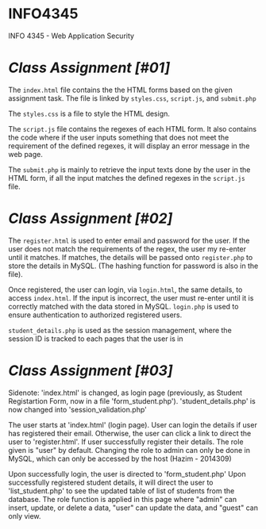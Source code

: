 # INFO4345
INFO 4345 - Web Application Security

# *Class Assignment [#01]*

The `index.html` file contains the the HTML forms based on the given assignment task. The file is linked by `styles.css`, `script.js`, and `submit.php`

The `styles.css` is a file to style the HTML design.

The `script.js` file contains the regexes of each HTML form. It also contains the code where if the user inputs something that does not meet the requirement of the defined regexes, it will display an error message in the web page.

The `submit.php` is mainly to retrieve the input texts done by the user in the HTML form, if all the input matches the defined regexes in the `script.js` file.

# *Class Assignment [#02]*

The `register.html` is used to enter email and password for the user. If the user does not match the requirements of the regex, the user my re-enter until it matches. If matches, the details will be passed onto `register.php` to store the details in MySQL. (The hashing function for password is also in the file).

Once registered, the user can login, via `login.html`, the same details, to access `index.html`. If the input is incorrect, the user must re-enter until it is correctly matched with the data stored in MySQL. `login.php` is used to ensure authentication to authorized registered users.

`student_details.php` is used as the session management, where the session ID is tracked to each pages that the user is in

# *Class Assignment [#03]*

Sidenote: 'index.html' is changed, as login page (previously, as Student Registartion Form, now in a file 'form_student.php'). 'student_details.php' is now changed into 'session_validation.php'

The user starts at 'index.html' (login page). User can login the details if user has registered their email. Otherwise, the user can click a link to direct the user to 'register.html'. If user successfully register their details. The role given is "user" by default. Changing the role to admin can only be done in MySQL, which can only be accessed by the host (Hazim - 2014309)

Upon successfully login, the user is directed to 'form_student.php' Upon successfully registered student details, it will direct the user to 'list_student.php' to see the updated table of list of students from the database. The role function is applied in this page where "admin" can insert, update, or delete a data, "user" can update the data, and "guest" can only view.
